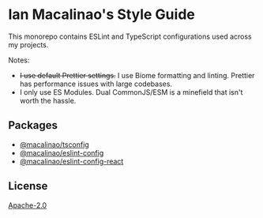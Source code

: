 # Ian Macalinao's Style Guide

This monorepo contains ESLint and TypeScript configurations used across my projects.

Notes:

- ~~I use default Prettier settings.~~ I use Biome formatting and linting. Prettier has performance issues with large codebases.
- I only use ES Modules. Dual CommonJS/ESM is a minefield that isn't worth the hassle.

## Packages

- [@macalinao/tsconfig](./packages/tsconfig/)
- [@macalinao/eslint-config](./packages/eslint-config/)
- [@macalinao/eslint-config-react](./packages/eslint-config-react/)

## License

[Apache-2.0](LICENSE.txt)
